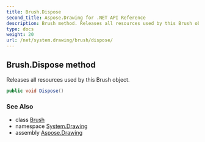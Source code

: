 ```yaml
---
title: Brush.Dispose
second_title: Aspose.Drawing for .NET API Reference
description: Brush method. Releases all resources used by this Brush object
type: docs
weight: 20
url: /net/system.drawing/brush/dispose/
---
```

## Brush.Dispose method

Releases all resources used by this Brush object.

```csharp
public void Dispose()
```

### See Also

* class [Brush](../)
* namespace [System.Drawing](../../brush/)
* assembly [Aspose.Drawing](../../../)


